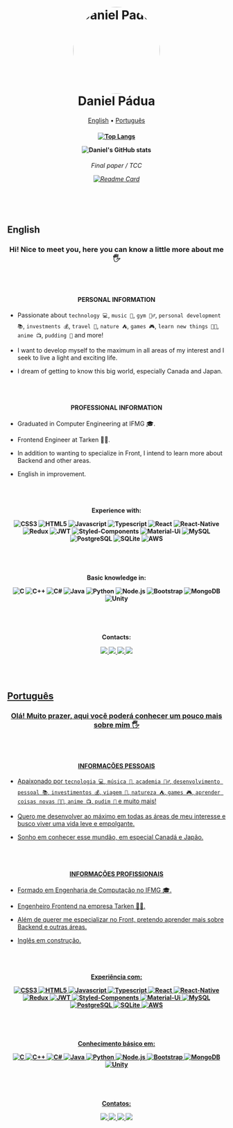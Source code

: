 <h1 align="center">
  <br>
  <a href="https://github.com/danielmpadua/"><img src="https://avatars.githubusercontent.com/u/43578469?v=4" alt="Daniel Padua" width="200" style="width:200px; border-radius: 50%"></a>
  <br>
  Daniel Pádua
  <br>
</h1>

<p align="center">
  <a href="#english">English</a> •
  <a href="#português">Português</a>
</p>

<h4 align="center">

  [![Top Langs](https://github-readme-stats.vercel.app/api/top-langs/?username=danielmpadua&layout=compact&theme=dark)](https://github.com/danielmpadua)

  ![Daniel's GitHub stats](https://github-readme-stats.vercel.app/api?username=danielmpadua&show_icons=true&theme=dark&count_private=true&include_all_commits=true)

</h4>

<h6 align="center">

  Final paper / TCC

  [![Readme Card](https://github-readme-stats.vercel.app/api/pin/?username=aphiex&repo=aphiexapp&theme=dark)](https://github.com/aphiex/aphiexapp)

</h6>
 
<br/>
<br/>

## English

<h3 align="center">
  Hi! Nice to meet you, here you can know a little more about me  🖐
</h3>

<br/>
<br/>

<h4 align="center">
  PERSONAL INFORMATION
</h4>

- Passionate about `technology 💻`, `music 🎸`, `gym 🏋️‍♂️`, `personal development 📚`, `investments 💰`, `travel 🗽`, `nature ⛺`, `games 🎮`, `learn new things 👨‍🎓`, `anime 📺`, `pudding 🍮` and more!

- I want to develop myself to the maximum in all areas of my interest and I seek to live a light and exciting life.

- I dream of getting to know this big world, especially Canada and Japan.

<br/>
<br/>
  
<h4 align="center">
  PROFESSIONAL INFORMATION
</h4>

- Graduated in Computer Engineering at IFMG 🎓.

- Frontend Engineer at Tarken 👨‍💻.

- In addition to wanting to specialize in Front, I intend to learn more about Backend and other areas.

- English in improvement.

<br/>
<br/>
  
<h4 align="center">
  Experience with:
  <p/>

  ![CSS3](https://img.shields.io/badge/CSS-239120?&style=for-the-badge&logo=css3&logoColor=white)
  ![HTML5](https://img.shields.io/badge/HTML5-E34F26?style=for-the-badge&logo=html5&logoColor=white)
  ![Javascript](https://img.shields.io/badge/JavaScript-323330?style=for-the-badge&logo=javascript&logoColor=F7DF1E)
  ![Typescript](https://img.shields.io/badge/TypeScript-007ACC?style=for-the-badge&logo=typescript&logoColor=white)
  ![React](https://img.shields.io/badge/React-20232A?style=for-the-badge&logo=react&logoColor=61DAFB)
  ![React-Native](https://img.shields.io/badge/React_Native-20232A?style=for-the-badge&logo=react&logoColor=61DAFB)
  ![Redux](https://img.shields.io/badge/Redux-593D88?style=for-the-badge&logo=redux&logoColor=white)
  ![JWT](https://img.shields.io/badge/json%20web%20tokens-323330?style=for-the-badge&logo=json-web-tokens&logoColor=pink)
  ![Styled-Components](https://img.shields.io/badge/styled--components-DB7093?style=for-the-badge&logo=styled-components&logoColor=white)
  ![Material-Ui](https://img.shields.io/badge/Material--UI-0081CB?style=for-the-badge&logo=material-ui&logoColor=white)
  ![MySQL](https://img.shields.io/badge/MySQL-00000F?style=for-the-badge&logo=mysql&logoColor=white)
  ![PostgreSQL](https://img.shields.io/badge/PostgreSQL-316192?style=for-the-badge&logo=postgresql&logoColor=white)
  ![SQLite](https://img.shields.io/badge/SQLite-07405E?style=for-the-badge&logo=sqlite&logoColor=white)
  ![AWS](https://img.shields.io/badge/Amazon_AWS-232F3E?style=for-the-badge&logo=amazon-aws&logoColor=white)
</h4>

<br/>
<br/>
    
<h4 align="center">
  Basic knowledge in:
  <p/>
 
  ![C](https://img.shields.io/badge/C-00599C?style=for-the-badge&logo=c&logoColor=white)
  ![C++](https://img.shields.io/badge/C%2B%2B-00599C?style=for-the-badge&logo=c%2B%2B&logoColor=white)
  ![C#](https://img.shields.io/badge/C%23-239120?style=for-the-badge&logo=c-sharp&logoColor=white)
  ![Java](https://img.shields.io/badge/Java-ED8B00?style=for-the-badge&logo=java&logoColor=white)
  ![Python](https://img.shields.io/badge/Python-3776AB?style=for-the-badge&logo=python&logoColor=white)
  ![Node.js](https://img.shields.io/badge/Node.js-43853D?style=for-the-badge&logo=node.js&logoColor=white)
  ![Bootstrap](https://img.shields.io/badge/Bootstrap-563D7C?style=for-the-badge&logo=bootstrap&logoColor=white)
  ![MongoDB](https://img.shields.io/badge/MongoDB-4EA94B?style=for-the-badge&logo=mongodb&logoColor=white)
  ![Unity](https://img.shields.io/badge/Unity-100000?style=for-the-badge&logo=unity&logoColor=white)
</h4>

<br/>
<br/>
    
<h4 align="center">
  Contacts:
  <p/>
  
  <a href="mailto:danielmarianopadua@gmail.com"><img src="https://img.shields.io/badge/-Gmail-%23333?style=for-the-badge&logo=gmail&logoColor=white" target="_blank" />
  <a href="https://www.instagram.com/danielmpadua/" target="_blank"><img src="https://img.shields.io/badge/-Instagram-%23E4405F?style=for-the-badge&logo=instagram&logoColor=white" target="_blank" />
  <a href="https://www.linkedin.com/in/danielmpadua/" target="_blank"><img src="https://img.shields.io/badge/-LinkedIn-%230077B5?style=for-the-badge&logo=linkedin&logoColor=white" target="_blank" />
  <a href="https://github.com/danielmpadua/" target="_blank"><img src="https://img.shields.io/badge/GitHub-100000?style=for-the-badge&logo=github&logoColor=white" target="_blank" />
  <!--
  <a href="https://www.youtube.com/channel/UC_-uuuZbY0AAt9CViNzvc-Q" target="_blank"><img src="https://img.shields.io/badge/YouTube-FF0000?style=for-the-badge&logo=youtube&logoColor=white" target="_blank" />
  <a href="https://discord.gg/wagxzStdcR" target="_blank"><img src="https://img.shields.io/badge/Discord-7289DA?style=for-the-badge&logo=discord&logoColor=white" target="_blank" />
  -->
</h4>

<br/>
<br/>
    
## Português

<h3 align="center">
Olá! Muito prazer, aqui você poderá conhecer um pouco mais sobre mim  🖐
</h3>

<br/>
<br/>
    
<h4 align="center">
  INFORMAÇÕES PESSOAIS
</h4>

- Apaixonado por `tecnologia 💻`, `música 🎸`, `academia 🏋️‍♂️`, `desenvolvimento pessoal 📚`,  `investimentos 💰`, `viagem 🗽`, `natureza ⛺`, `games 🎮`, `aprender coisas novas 👨‍🎓`, `anime 📺`, `pudim 🍮` e  muito mais!

- Quero me desenvolver ao máximo em todas as áreas de meu interesse e busco viver uma vida leve e empolgante.

- Sonho em conhecer esse mundão, em especial Canadá e Japão.

<br/>
<br/>
    
<h4 align="center">
  INFORMAÇÕES PROFISSIONAIS
</h4>

- Formado em Engenharia de Computação no IFMG 🎓.

- Engenheiro Frontend na empresa Tarken 👨‍💻.

- Além de querer me especializar no Front, pretendo aprender mais sobre Backend e outras áreas.

- Inglês em construção.

<br/>
<br/>
    
<h4 align="center">
  Experiência com:
  <p/>

  ![CSS3](https://img.shields.io/badge/CSS-239120?&style=for-the-badge&logo=css3&logoColor=white)
  ![HTML5](https://img.shields.io/badge/HTML5-E34F26?style=for-the-badge&logo=html5&logoColor=white)
  ![Javascript](https://img.shields.io/badge/JavaScript-323330?style=for-the-badge&logo=javascript&logoColor=F7DF1E)
  ![Typescript](https://img.shields.io/badge/TypeScript-007ACC?style=for-the-badge&logo=typescript&logoColor=white)
  ![React](https://img.shields.io/badge/React-20232A?style=for-the-badge&logo=react&logoColor=61DAFB)
  ![React-Native](https://img.shields.io/badge/React_Native-20232A?style=for-the-badge&logo=react&logoColor=61DAFB)
  ![Redux](https://img.shields.io/badge/Redux-593D88?style=for-the-badge&logo=redux&logoColor=white)
  ![JWT](https://img.shields.io/badge/json%20web%20tokens-323330?style=for-the-badge&logo=json-web-tokens&logoColor=pink)
  ![Styled-Components](https://img.shields.io/badge/styled--components-DB7093?style=for-the-badge&logo=styled-components&logoColor=white)
  ![Material-Ui](https://img.shields.io/badge/Material--UI-0081CB?style=for-the-badge&logo=material-ui&logoColor=white)
  ![MySQL](https://img.shields.io/badge/MySQL-00000F?style=for-the-badge&logo=mysql&logoColor=white)
  ![PostgreSQL](https://img.shields.io/badge/PostgreSQL-316192?style=for-the-badge&logo=postgresql&logoColor=white)
  ![SQLite](https://img.shields.io/badge/SQLite-07405E?style=for-the-badge&logo=sqlite&logoColor=white)
  ![AWS](https://img.shields.io/badge/Amazon_AWS-232F3E?style=for-the-badge&logo=amazon-aws&logoColor=white)
</h4>

<br/>
<br/>
    
<h4 align="center">
  Conhecimento básico em:
  <p/>
  
  ![C](https://img.shields.io/badge/C-00599C?style=for-the-badge&logo=c&logoColor=white)
  ![C++](https://img.shields.io/badge/C%2B%2B-00599C?style=for-the-badge&logo=c%2B%2B&logoColor=white)
  ![C#](https://img.shields.io/badge/C%23-239120?style=for-the-badge&logo=c-sharp&logoColor=white)
  ![Java](https://img.shields.io/badge/Java-ED8B00?style=for-the-badge&logo=java&logoColor=white)
  ![Python](https://img.shields.io/badge/Python-3776AB?style=for-the-badge&logo=python&logoColor=white)
  ![Node.js](https://img.shields.io/badge/Node.js-43853D?style=for-the-badge&logo=node.js&logoColor=white)
  ![Bootstrap](https://img.shields.io/badge/Bootstrap-563D7C?style=for-the-badge&logo=bootstrap&logoColor=white)
  ![MongoDB](https://img.shields.io/badge/MongoDB-4EA94B?style=for-the-badge&logo=mongodb&logoColor=white)
  ![Unity](https://img.shields.io/badge/Unity-100000?style=for-the-badge&logo=unity&logoColor=white)
</h4>

<br/>
<br/>
    
<h4 align="center">
  Contatos:
  <p/>
  
  <a href="mailto:danielmarianopadua@gmail.com"><img src="https://img.shields.io/badge/-Gmail-%23333?style=for-the-badge&logo=gmail&logoColor=white" target="_blank" />
  <a href="https://www.instagram.com/danielmpadua/" target="_blank"><img src="https://img.shields.io/badge/-Instagram-%23E4405F?style=for-the-badge&logo=instagram&logoColor=white" target="_blank" />
  <a href="https://www.linkedin.com/in/danielmpadua/" target="_blank"><img src="https://img.shields.io/badge/-LinkedIn-%230077B5?style=for-the-badge&logo=linkedin&logoColor=white" target="_blank" />
  <a href="https://github.com/danielmpadua/" target="_blank"><img src="https://img.shields.io/badge/GitHub-100000?style=for-the-badge&logo=github&logoColor=white" target="_blank" />
  <!--
  <a href="https://www.youtube.com/channel/UC_-uuuZbY0AAt9CViNzvc-Q" target="_blank"><img src="https://img.shields.io/badge/YouTube-FF0000?style=for-the-badge&logo=youtube&logoColor=white" target="_blank" />
  <a href="https://discord.gg/wagxzStdcR" target="_blank"><img src="https://img.shields.io/badge/Discord-7289DA?style=for-the-badge&logo=discord&logoColor=white" target="_blank" />
  -->
</h4>
